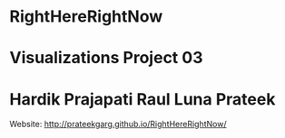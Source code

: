 RightHereRightNow
=================
Visualizations Project 03
=================
Hardik Prajapati
Raul Luna
Prateek 
================
Website: 
http://prateekgarg.github.io/RightHereRightNow/
